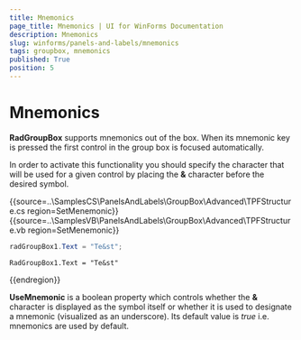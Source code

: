 ```yaml
---
title: Mnemonics
page_title: Mnemonics | UI for WinForms Documentation
description: Mnemonics
slug: winforms/panels-and-labels/mnemonics
tags: groupbox, mnemonics
published: True
position: 5
---
```


# Mnemonics

__RadGroupBox__ supports mnemonics out of the box. When its mnemonic key is pressed the first control in the group box is focused automatically. 

In order to activate this functionality you should specify the character that will be used for a given control by placing the __&__ character before the desired symbol. 

{{source=..\SamplesCS\PanelsAndLabels\GroupBox\Advanced\TPFStructure.cs region=SetMenemonic}} 
{{source=..\SamplesVB\PanelsAndLabels\GroupBox\Advanced\TPFStructure.vb region=SetMenemonic}}
````C#
radGroupBox1.Text = "Te&st";

````
````VB.NET
RadGroupBox1.Text = "Te&st"

```` 


{{endregion}} 

__UseMnemonic__ is a boolean property which controls whether the __&__ character is displayed as the symbol itself or whether it is used to designate a mnemonic (visualized as an underscore). Its default value is *true* i.e. mnemonics are used by default.
